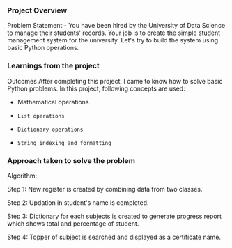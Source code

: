 ### Project Overview

 Problem Statement - 
You have been hired by the University of Data Science to manage their students' records. Your job is to create the simple student management system for the university. Let's try to build the system using basic Python operations.


### Learnings from the project

 Outcomes
After completing this project, I came to know how to solve basic Python problems. In this project, following concepts are used:
    
- Mathematical operations
-     List operations
-     Dictionary operations
-     String indexing and formatting


### Approach taken to solve the problem

Algorithm:

Step 1: New register is created by combining data from two classes.

Step 2: Updation in student's name is completed.

Step 3: Dictionary for each subjects is created to generate progress report which shows total and percentage of student.

Step 4: Topper of subject is searched and displayed as a certificate name.


